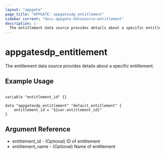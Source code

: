 ```yaml
---
layout: "appgate"
page_title: "APPGATE: appgatesdp_entitlement"
sidebar_current: "docs-appgate-datasource-entitlement"
description: |-
  The entitlement data source provides details about a specific entitlement.
---
```


# appgatesdp_entitlement

The entitlement data source provides details about a specific entitlement.


## Example Usage

```hcl

variable "entitlement_id" {}

data "appgatesdp_entitlement" "default_entitlement" {
    entitlement_id = "${var.entitlement_id}"
}

```

## Argument Reference

* entitlement_id - (Optional) ID of entitlement
* entitlement_name - (Optional) Name of entitlement
